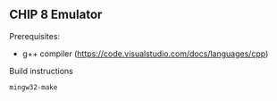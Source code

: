 ## CHIP 8 Emulator

Prerequisites:
- g++ compiler (https://code.visualstudio.com/docs/languages/cpp)

Build instructions
```
mingw32-make
```